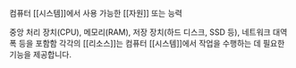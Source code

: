 컴퓨터 [[시스템]]에서 사용 가능한 [[자원]] 또는 능력

중앙 처리 장치(CPU), 메모리(RAM), 저장 장치(하드 디스크, SSD 등), 네트워크 대역폭 등을 포함함
각각의 [[리소스]]는 컴퓨터 [[시스템]]에서 작업을 수행하는 데 필요한 기능을 제공합니다.